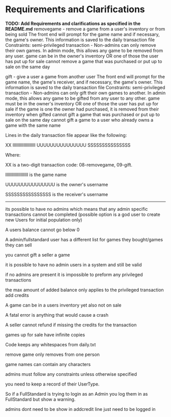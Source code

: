 # Requirements and Clarifications

**TODO: Add Requirements and clarifications as specified in the README.md**
removegame - remove a game from a user's inventory or from being sold
The front end will prompt for the game name and if necessary, the game's owner.
This information is saved to the daily transaction file
Constraints:
semi-privileged transaction - Non-admins can only remove their own games. In admin mode, this allows any game to be removed from any user.
game can be in the owner's inventory OR one of those the user has put up for sale
cannot remove a game that was purchased or put up to sale on the same day

gift - give a user a game from another user
The front end will prompt for the game name, the game's receiver, and if necessary, the game's owner.
This information is saved to the daily transaction file
Constraints:
semi-privileged transaction - Non-admins can only gift their own games to another. In admin mode, this allows any game to be gifted from any user to any other.
game must be in the owner's inventory OR one of those the user has put up for sale
if the game is one the owner had purchased, it is removed from their inventory when gifted
cannot gift a game that was purchased or put up to sale on the same day
cannot gift a game to a user who already owns a game with the same name

Lines in the daily transaction file appear like the following:

XX IIIIIIIIIIIIIIIIIII UUUUUUUUUUUUUUU SSSSSSSSSSSSSSS

Where:

XX
is a two-digit transaction code: 08-removegame, 09-gift.

IIIIIIIIIIIIIIIIIII
is the game name

UUUUUUUUUUUUUUU
is the owner's username

SSSSSSSSSSSSSSSS
is the receiver's username

---------------------------
its possible to have no admins which means that any admin specific transactions cannot be completed (possible option
is a god user to create new Users for initial population only)

A users balance cannot go below 0

A admin/fullstandard user has a different list for games they bought/games they can sell 

you cannot gift a seller a game

it is possible to have no admin users in a system and still be valid

if no admins are present it is impossible to preform any privileged transactions

the max amount of added balance only applies to the privileged transaction add credits

A game can be in a users inventory yet also not on sale

A fatal error is anything that would cause a crash

A seller cannot refund if missing the credits for the transaction

games up for sale have infinite copies

Code keeps any whitespaces from daily.txt

remove game only removes from one person

game names can contain any characters

admins must follow any constraints unless otherwise specified

you need to keep a record of their UserType.

So if a FullStandard is trying to login as an Admin you log them in as FullStandard but show a warning.

admins dont need to be show in addcredit line just need to be logged in